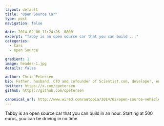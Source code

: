 ```yaml
---
layout: default
title: "Open Source Car"
type: post
navigation: false

date: 2014-02-06 11:24:26 -0800
excerpt: "Tabby is an open source car that you can build ..."
categories:
  - Cars
  - Open Source

gradient: 1
image: header-1.jpg
details: false

author: Chris Petersen
bio: Father, husband, CTO and cofounder of Scientist.com, developer, entrepreneur and technologist.
twitter: https://x.com/cpetersen
github: https://github.com/cpetersen

canonical_url: http://www.wired.com/autopia/2014/02/open-source-vehicle/
---
```



Tabby is an open source car that you can build in an hour. Starting at 500 euros, you can be driving in no time.
